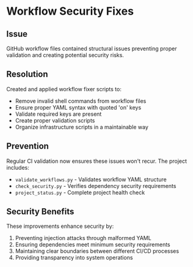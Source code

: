 # Workflow Security Fixes

## Issue
GitHub workflow files contained structural issues preventing proper validation and creating potential security risks.

## Resolution
Created and applied workflow fixer scripts to:
- Remove invalid shell commands from workflow files
- Ensure proper YAML syntax with quoted 'on' keys
- Validate required keys are present
- Create proper validation scripts
- Organize infrastructure scripts in a maintainable way

## Prevention
Regular CI validation now ensures these issues won't recur. The project includes:
- `validate_workflows.py` - Validates workflow YAML structure
- `check_security.py` - Verifies dependency security requirements
- `project_status.py` - Complete project health check

## Security Benefits
These improvements enhance security by:
1. Preventing injection attacks through malformed YAML
2. Ensuring dependencies meet minimum security requirements
3. Maintaining clear boundaries between different CI/CD processes
4. Providing transparency into system operations
